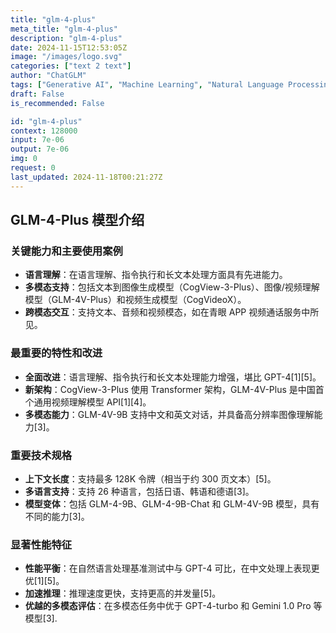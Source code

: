 ```yaml
---
title: "glm-4-plus"
meta_title: "glm-4-plus"
description: "glm-4-plus"
date: 2024-11-15T12:53:05Z
image: "/images/logo.svg"
categories: ["text 2 text"]
author: "ChatGLM"
tags: ["Generative AI", "Machine Learning", "Natural Language Processing", "Technology", "Chatbots"]
draft: False
is_recommended: False

id: "glm-4-plus"
context: 128000
input: 7e-06
output: 7e-06
img: 0
request: 0
last_updated: 2024-11-18T00:21:27Z
---
```


## GLM-4-Plus 模型介绍

### 关键能力和主要使用案例
- **语言理解**：在语言理解、指令执行和长文本处理方面具有先进能力。
- **多模态支持**：包括文本到图像生成模型（CogView-3-Plus）、图像/视频理解模型（GLM-4V-Plus）和视频生成模型（CogVideoX）。
- **跨模态交互**：支持文本、音频和视频模态，如在青眼 APP 视频通话服务中所见。

### 最重要的特性和改进
- **全面改进**：语言理解、指令执行和长文本处理能力增强，堪比 GPT-4[1][5]。
- **新架构**：CogView-3-Plus 使用 Transformer 架构，GLM-4V-Plus 是中国首个通用视频理解模型 API[1][4]。
- **多模态能力**：GLM-4V-9B 支持中文和英文对话，并具备高分辨率图像理解能力[3]。

### 重要技术规格
- **上下文长度**：支持最多 128K 令牌（相当于约 300 页文本）[5]。
- **多语言支持**：支持 26 种语言，包括日语、韩语和德语[3]。
- **模型变体**：包括 GLM-4-9B、GLM-4-9B-Chat 和 GLM-4V-9B 模型，具有不同的能力[3]。

### 显著性能特征
- **性能平衡**：在自然语言处理基准测试中与 GPT-4 可比，在中文处理上表现更优[1][5]。
- **加速推理**：推理速度更快，支持更高的并发量[5]。
- **优越的多模态评估**：在多模态任务中优于 GPT-4-turbo 和 Gemini 1.0 Pro 等模型[3].

